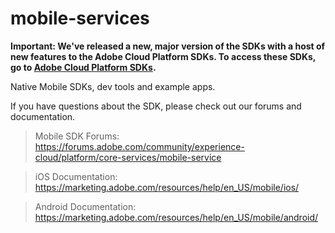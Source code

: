 mobile-services
===============

**Important: We've released a new, major version of the SDKs with a host of new features to the Adobe Cloud Platform SDKs. To access these SDKs, go to [Adobe Cloud Platform SDKs](https://github.com/Adobe-Marketing-Cloud/acp-sdks).**

Native Mobile SDKs, dev tools and example apps.

If you have questions about the SDK, please check out our forums and documentation.

> Mobile SDK Forums: https://forums.adobe.com/community/experience-cloud/platform/core-services/mobile-service

> iOS Documentation: https://marketing.adobe.com/resources/help/en_US/mobile/ios/

> Android Documentation: https://marketing.adobe.com/resources/help/en_US/mobile/android/
